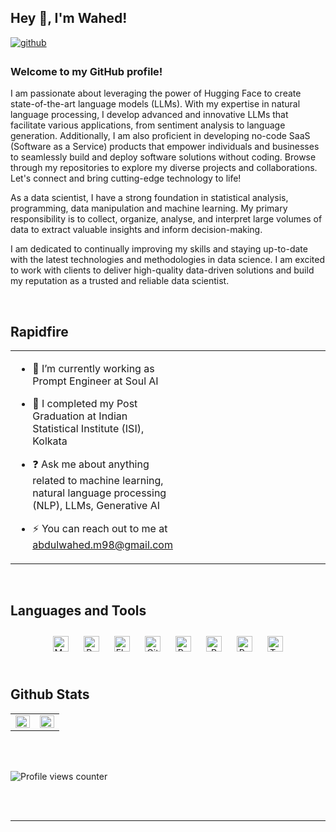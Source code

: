 ## Hey 👋, I'm Wahed!  
  

<a href="https://github.com/abdulwahed98" target="_blank">
<img src=https://img.shields.io/badge/github-%2324292e.svg?&style=for-the-badge&logo=github&logoColor=white alt=github style="margin-bottom: 5px;" />
</a>  
  



### Welcome to my GitHub profile!  
I am passionate about leveraging the power of Hugging Face to create state-of-the-art language models (LLMs). With my expertise in natural language processing, I develop advanced and innovative LLMs that facilitate various applications, from sentiment analysis to language generation. Additionally, I am also proficient in developing no-code SaaS (Software as a Service) products that empower individuals and businesses to seamlessly build and deploy software solutions without coding. Browse through my repositories to explore my diverse projects and collaborations. Let's connect and bring cutting-edge technology to life!

As a data scientist, I have a strong foundation in statistical analysis, programming, data manipulation and machine learning. My primary responsibility is to collect, organize, analyse, and interpret large volumes of data to extract valuable insights and inform decision-making.

I am dedicated to continually improving my skills and staying up-to-date with the latest technologies and methodologies in data science. I am excited to work with clients to deliver high-quality data-driven solutions and build my reputation as a trusted and reliable data scientist.  
  

<br/>  


## Rapidfire  
<table><tr><td valign="top" width="50%">

- 🔭 I’m currently working as Prompt Engineer at Soul AI  
  

- 🌱 I completed my Post Graduation at Indian Statistical Institute (ISI), Kolkata  
  

- ❓ Ask me about anything related to machine learning, natural language processing (NLP), LLMs, Generative AI  
  

- ⚡ You can reach out to me at abdulwahed.m98@gmail.com  


</td><td valign="top" width="50%">



</td></tr></table>  

<br/>  


## Languages and Tools  
<div align="center">  
<a href="https://www.mysql.com/" target="_blank"><img style="margin: 10px" src="https://profilinator.rishav.dev/skills-assets/mysql-original-wordmark.svg" alt="MySQL" height="25" /></a>  
<a href="https://www.python.org/" target="_blank"><img style="margin: 10px" src="https://profilinator.rishav.dev/skills-assets/python-original.svg" alt="Python" height="25" /></a>  
<a href="https://flask.palletsprojects.com/" target="_blank"><img style="margin: 10px" src="https://profilinator.rishav.dev/skills-assets/flask.png" alt="Flask" height="25" /></a>  
<a href="https://github.com/" target="_blank"><img style="margin: 10px" src="https://profilinator.rishav.dev/skills-assets/git-scm-icon.svg" alt="Git" height="25" /></a>  
<a href="https://powerbi.microsoft.com/en-us/" target="_blank"><img style="margin: 10px" src="https://profilinator.rishav.dev/skills-assets/powerbi.png" alt="Power Bi" height="25" /></a>  
<a href="https://www.r-project.org/" target="_blank"><img style="margin: 10px" src="https://profilinator.rishav.dev/skills-assets/r.svg" alt="R" height="25" /></a>  
<a href="https://www.postgresql.org/" target="_blank"><img style="margin: 10px" src="https://profilinator.rishav.dev/skills-assets/postgresql-original-wordmark.svg" alt="PostgreSQL" height="25" /></a>  
<a href="https://www.tableau.com/" target="_blank"><img style="margin: 10px" src="https://profilinator.rishav.dev/skills-assets/tableau.svg" alt="Tableau" height="25" /></a>  
</div>  

<br/>  


## Github Stats  
<table><tr><td valign="top" width="50%">

<img src="https://github-readme-stats.vercel.app/api?username=abdulwahed98&show_icons=true&count_private=true&hide_border=true" align="left" style="width: 100%" />

</td><td valign="top" width="50%">

<img src="https://github-readme-stats.vercel.app/api/top-langs/?username=abdulwahed98&hide_border=true&layout=compact" align="left" style="width: 100%" />

</td></tr></table>  

<br/>  

  

<br/>  

![Profile views counter](https://komarev.com/ghpvc/?username=abdulwahed98&&style=flat-square)  
  

<br/>  


<br />

----
